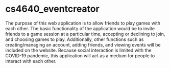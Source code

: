 # cs4640_eventcreator
The purpose of this web application is to allow friends to play games with each other. The basic functionality of the application would be to invite friends to a game session at a particular time, accepting or declining to join, and choosing games to play. Additionally, other functions such as creating/managing an account, adding friends, and viewing events will be included on the website. Because social interaction is limited with the COVID-19 pandemic, this application will act as a medium for people to interact with each other.

